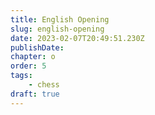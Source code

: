 ```yaml
---
title: English Opening
slug: english-opening
date: 2023-02-07T20:49:51.230Z
publishDate:
chapter: o
order: 5
tags:
    - chess
draft: true
---
```

